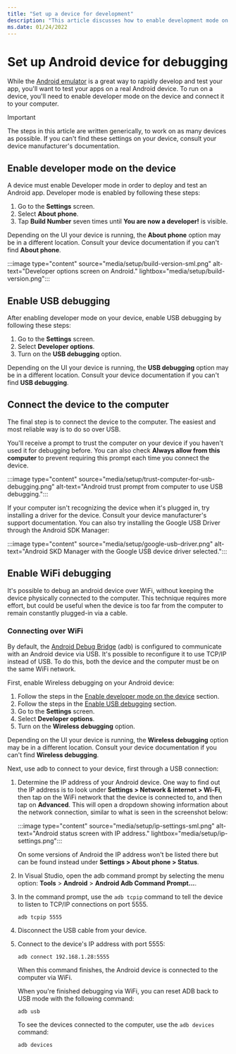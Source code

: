 ```yaml
---
title: "Set up a device for development"
description: "This article discusses how to enable development mode on an Android device so that you can deploy and debug a .NET MAUI application."
ms.date: 01/24/2022
---
```


# Set up Android device for debugging

While the [Android emulator](../emulator/debug-on-emulator.md) is a great way to rapidly develop and test your app, you'll want to test your apps on a real Android device. To run on a device, you'll need to enable developer mode on the device and connect it to your computer.

> [!IMPORTANT]
> The steps in this article are written generically, to work on as many devices as possible. If you can't find these settings on your device, consult your device manufacturer's documentation.

## Enable developer mode on the device

A device must enable Developer mode in order to deploy and test an Android app. Developer mode is enabled by following these steps:

01. Go to the **Settings** screen.
01. Select **About phone**.
01. Tap **Build Number** seven times until **You are now a developer!** is visible.

Depending on the UI your device is running, the **About phone** option may be in a different location. Consult your device documentation if you can't find **About phone**.

:::image type="content" source="media/setup/build-version-sml.png" alt-text="Developer options screen on Android." lightbox="media/setup/build-version.png":::

## Enable USB debugging

After enabling developer mode on your device, enable USB debugging by following these steps:

01. Go to the **Settings** screen.
01. Select **Developer options**.
01. Turn on the **USB debugging** option.

Depending on the UI your device is running, the **USB debugging** option may be in a different location. Consult your device documentation if you can't find **USB debugging**.

## Connect the device to the computer

The final step is to connect the device to the computer. The easiest and most reliable way is to do so over USB.

You'll receive a prompt to trust the computer on your device if you haven't used it for debugging before. You can also check **Always allow from this computer** to prevent requiring this prompt each time you connect the device.

:::image type="content" source="media/setup/trust-computer-for-usb-debugging.png" alt-text="Android trust prompt from computer to use USB debugging.":::

If your computer isn't recognizing the device when it's plugged in, try installing a driver for the device. Consult your device manufacturer's support documentation. You can also try installing the Google USB Driver through the Android SDK Manager:

:::image type="content" source="media/setup/google-usb-driver.png" alt-text="Android SKD Manager with the Google USB device driver selected.":::

## Enable WiFi debugging

It's possible to debug an android device over WiFi, without keeping the device physically connected to the computer. This technique requires more effort, but could be useful when the device is too far from the computer to remain constantly plugged-in via a cable.

### Connecting over WiFi

By default, the [Android Debug Bridge](https://developer.android.com/tools/help/adb.html) (adb) is configured to communicate with an Android device via USB. It's possible to reconfigure it to use TCP/IP instead of USB. To do this, both the device and the computer must be on the same WiFi network.

First, enable Wireless debugging on your Android device:

01. Follow the steps in the [Enable developer mode on the device](#enable-developer-mode-on-the-device) section.
01. Follow the steps in the [Enable USB debugging](#enable-usb-debugging) section.
01. Go to the **Settings** screen.
01. Select **Developer options**.
01. Turn on the **Wireless debugging** option.

Depending on the UI your device is running, the **Wireless debugging** option may be in a different location. Consult your device documentation if you can't find **Wireless debugging**.

Next, use adb to connect to your device, first through a USB connection:

01. Determine the IP address of your Android device. One way to find out the IP address is to look under **Settings > Network & internet > Wi-Fi**, then tap on the WiFi network that the device is connected to, and then tap on **Advanced**. This will open a dropdown showing information about the network connection, similar to what is seen in the screenshot below:

    :::image type="content" source="media/setup/ip-settings-sml.png" alt-text="Android status screen with IP address." lightbox="media/setup/ip-settings.png":::

    On some versions of Android the IP address won't be listed there but can be found instead under **Settings > About phone > Status**.

01. In Visual Studio, open the adb command prompt by selecting the menu option: **Tools** > **Android** > **Android Adb Command Prompt...**.

01. In the command prompt, use the `adb tcpip` command to tell the device to listen to TCP/IP connections on port 5555.

    ```command
    adb tcpip 5555
    ```

01. Disconnect the USB cable from your device.

01. Connect to the device's IP address with port 5555:

    ```command
    adb connect 192.168.1.28:5555
    ```

    When this command finishes, the Android device is connected to the computer via WiFi.

    When you're finished debugging via WiFi, you can reset ADB back to USB mode with the following command:

    ```command
    adb usb
    ```

    To see the devices connected to the computer, use the `adb devices` command:

    ```command
    adb devices
    ```
